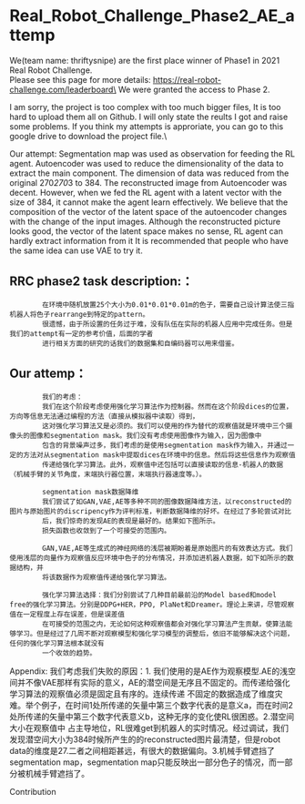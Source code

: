# Real_Robot_Challenge_Phase2_AE_attemp
We(team name: thriftysnipe) are the first place winner of Phase1 in 2021 Real Robot Challenge. \
Please see this page for more details: https://real-robot-challenge.com/leaderboard\
We were granted the access to Phase 2.


I am sorry, the project is too complex with too much bigger files, It is too hard to upload them all on Github. I will only state the reults I got and raise some problems. If you think my attempts is approriate, you can go to this google drive to download the project file.\

Our attempt: Segmentation map was used as observation for feeding the RL agent. Autoencoder was used to reduce the dimensionality of the data to extract the main component. The dimension of data was reduced from the original 270*270*3 to 384.
The reconstructed image from Autoencoder was decent. However, when we fed the RL agent with a latent vector with the size of 384, it cannot make the agent learn effectively. We believe that the composition of the vector of the latent space of the autoencoder changes with the change of the input images. Although the reconstructed picture looks good, the vector of the latent space makes no sense, RL agent can hardly extract information from it
It is recommended that people who have the same idea can use VAE to try it.

## RRC phase2 task description:：
			在环境中随机放置25个大小为0.01*0.01*0.01m的色子，需要自己设计算法使三指机器人将色子rearrange到特定的pattern。
			很遗憾，由于所设置的任务过于难，没有队伍在实际的机器人应用中完成任务。但是我们的attempt有一定的参考价值，后面的学者
			进行相关方面的研究的话我们的数据集和自编码器可以用来借鉴。

## Our attemp：
			我们的考虑：
			我们在这个阶段考虑使用强化学习算法作为控制器。然而在这个阶段dices的位置，方向等信息无法通过编程的方法（直接从模拟器中读取）得到，
			这对强化学习算法又是必须的。我们可以使用的作为替代的观察值就是环境中三个摄像头的图像和segmentation mask。我们没有考虑使用图像作为输入，因为图像中
			包含的背景噪声过多，我们考虑的是使用segmentation mask作为输入，并通过一定的方法对从segmentation mask中提取dices在环境中的信息。然后将这些信息作为观察值
			传递给强化学习算法。此外，观察值中还包括可以直接读取的信息-机器人的数据（机械手臂的关节角度，末端执行器位置，末端执行器速度等。）。
			
			segmentation mask数据降维
			我们尝试了如GAN,VAE,AE等多种不同的图像数据降维方法，以reconstructed的图片与原始图片的discripency作为评判标准，判断数据降维的好坏。在经过了多轮尝试对比
			后，我们惊奇的发现AE的表现是最好的。结果如下图所示。
			损失函数也收敛到了一个可接受的范围内。
			
			GAN,VAE,AE等生成式的神经网络的浅层被期盼着是原始图片的有效表达方式。我们使用浅层的向量作为观察值反应环境中色子的分布情况，并添加进机器人数据，如下如所示的数据结构，并
			将该数据作为观察值传递给强化学习算法。
			
			强化学习算法选择：我们分别尝试了几种目前最前沿的Model based和model free的强化学习算法。分别是DDPG+HER，PPO, PlaNet和Dreamer。理论上来讲，尽管观察值在一定程度上存在误差，但是误差值
			在可接受的范围之内，无论如何这种观察值都会对强化学习算法产生贡献，使算法能够学习。但是经过了几周不断对观察模型和强化学习模型的调整后，依旧不能够解决这个问题，任何的强化学习算法根本就没有
			一个收敛的趋势。
			
			
Appendix:
			我们考虑我们失败的原因：1. 我们使用的是AE作为观察模型.AE的浅空间并不像VAE那样有实际的意义，AE的潜空间是无序且不固定的。而传递给强化学习算法的观察值必须是固定且有序的。连续传递
			不固定的数据造成了维度灾难。举个例子，在时间1处所传递的矢量中第三个数字代表的是意义a，而在时间2处所传递的矢量中第三个数字代表意义b，这种无序的变化使RL很困惑。2.潜空间大小在观察值中
			占主导地位，RL很难get到机器人的实时情况。经过调试，我们发现潜空间大小为384时候所产生的的reconstructed图片最清楚，但是robot data的维度是27.二者之间相距甚远，有很大的数据偏向。3.机械手臂遮挡了
			segmentation map，segmentation map只能反映出一部分色子的情况，而一部分被机械手臂遮挡了。
			
Contribution
